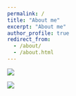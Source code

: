 ```yaml
---
permalink: /
title: "About me"
excerpt: "About me"
author_profile: true
redirect_from: 
  - /about/
  - /about.html
---
```


<!-- <p style='text-align: justify;'>I'm a PhD student working with Prof. Jimeng Sun in <a href="http://www.sunlab.org/">SunLab</a> at Georgia Institute of Technology. My main research interest is statistical machine learning (ML). My current research focuses on developing cutting-edge ML algorithms learning from large scale clinical time series data and generating precise predictions at an individual (patient) level, which enables health care professionals to make data-driven decisions. Learning from observational time series data such as those in healthcare and education is challenging because the data are often high dimensional, heterogeneous (e.g., many different signals are measured) and contain many sources of systematic bias (e.g., the doctor or the tutor influences which interventions to give). My research topics include but are not limited to Time Series Analysis, Deep Modeling, (non-parametric) Bayesian Modeling, Causal Inference, Dynamic Decision Making and Scalable Inference. -->
</p>

  [![](https://img.youtube.com/vi/V6rmcAcMDmA/0.jpg)](https://www.youtube.com/watch?v=V6rmcAcMDmA "Click to play on Youtube.com")
  
  [![](https://img.youtube.com/vi/qZ15gmRWj0s/0.jpg)](https://youtu.be/qZ15gmRWj0s "Click to play on Youtube.com")
